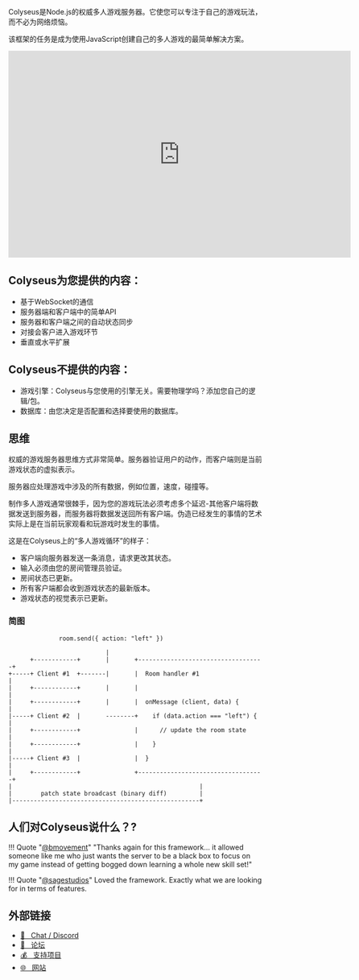 Colyseus是Node.js的权威多人游戏服务器。它使您可以专注于自己的游戏玩法，而不必为网络烦恼。

该框架的任务是成为使用JavaScript创建自己的多人游戏的最简单解决方案。

<center>
  <iframe src="https://docs.google.com/presentation/d/e/2PACX-1vSjJtmU-SIkng_bFQ5z1000M6nPSoAoQL54j0Y_Cbg7R5tRe9FXLKaBmcKbY_iyEpnMqQGDjx_335QJ/embed?start=false&loop=false&delayms=3000" frameborder="0" width="680" height="411" allowfullscreen="true" mozallowfullscreen="true" webkitallowfullscreen="true"></iframe>
</center>

## Colyseus为您提供的内容：

- 基于WebSocket的通信
- 服务器端和客户端中的简单API
- 服务器和客户端之间的自动状态同步
- 对接会客户进入游戏环节
- 垂直或水平扩展

## Colyseus不提供的内容：

- 游戏引擎：Colyseus与您使用的引擎无关。需要物理学吗？添加您自己的逻辑/包。
- 数据库：由您决定是否配置和选择要使用的数据库。

## 思维

权威的游戏服务器思维方式非常简单。服务器验证用户的动作，而客户端则是当前游戏状态的虚拟表示。

服务器应处理游戏中涉及的所有数据，例如位置，速度，碰撞等。

制作多人游戏通常很棘手，因为您的游戏玩法必须考虑多个延迟-其他客户端将数据发送到服务器，而服务器将数据发送回所有客户端。伪造已经发生的事情的艺术实际上是在当前玩家观看和玩游戏时发生的事情。

这是在Colyseus上的“多人游戏循环”的样子：

- 客户端向服务器发送一条消息，请求更改其状态。
- 输入必须由您的房间管理员验证。
- 房间状态已更新。
- 所有客户端都会收到游戏状态的最新版本。
- 游戏状态的视觉表示已更新。

### 简图

```
              room.send({ action: "left" })

                           |
      +------------+       |       +-----------------------------------+
+-----+ Client #1  +-------|       |  Room handler #1                  |
|     +------------+       |       |                                   |
|     +------------+       |       |  onMessage (client, data) {       |
|-----+ Client #2  |       --------+    if (data.action === "left") {  |
|     +------------+               |      // update the room state     |
|     +------------+               |    }                              |
|-----+ Client #3  |               |  }                                |
|     +------------+               +-----------------------------------+
|                                                    |
|        patch state broadcast (binary diff)         |
|----------------------------------------------------+
```

## 人们对Colyseus说什么？?

!!! Quote "[@bmovement](https://twitter.com/bmovement)"
    "Thanks again for this framework... it allowed someone like me who just wants the server to be a black box to focus on my game instead of getting bogged down learning a whole new skill set!"

!!! Quote "[@sagestudios](https://github.com/sagestudios)"
    Loved the framework. Exactly what we are looking for in terms of features.

## 外部链接

- [💬 &nbsp; Chat / Discord](https://discord.gg/RY8rRS7)
- [💬 &nbsp; 论坛](http://discuss.colyseus.io/)
- [💰 &nbsp; 支持项目](https://www.patreon.com/endel)
- [🌐 &nbsp; 网站](https://colyseus.io)
